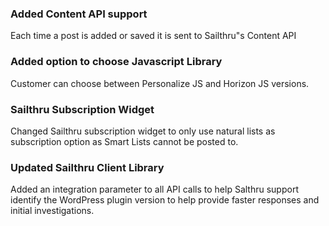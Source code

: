 ### Added Content API support
Each time a post is added or saved it is sent to Sailthru"s Content API

### Added option to choose Javascript Library
Customer can choose between Personalize JS and Horizon JS versions. 

### Sailthru Subscription Widget
Changed Sailthru subscription widget to only use natural lists as subscription option as Smart Lists cannot be posted to.

### Updated Sailthru Client Library 
Added an integration parameter to all API calls to help Salthru support identify the WordPress plugin version to help provide faster responses and initial investigations.